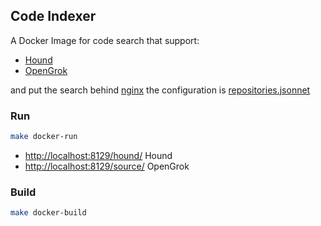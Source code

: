 ## Code Indexer

A Docker Image for code search that support:

- [Hound](https://github.com/hound-search/hound)
- [OpenGrok](https://oracle.github.io/opengrok/)

and put the search behind [nginx](https://nginx.org/)
the configuration is [repositories.jsonnet](https://github.com/dyno/code-indexer/tree/master/scripts/repositories.jsonnet)


### Run


```bash
make docker-run
```

- <http://localhost:8129/hound/> Hound
- <http://localhost:8129/source/> OpenGrok

### Build

```bash
make docker-build
```
